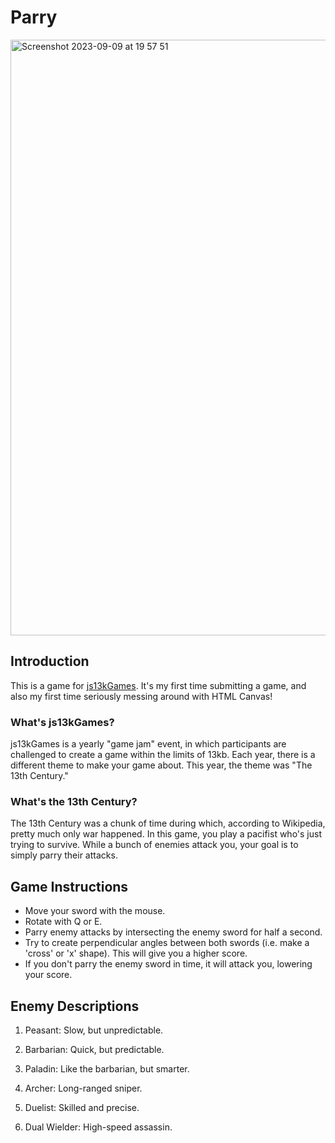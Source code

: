 # Parry

<img width="953" alt="Screenshot 2023-09-09 at 19 57 51" src="https://github.com/bbaustin/first-person-slicer/assets/18755168/e982f4bc-35f3-4ed4-b354-bba9c0ad2cbe">

## Introduction 

This is a game for [js13kGames](https://js13kgames.com/). It's my first time submitting a game, and also my first time seriously messing around with HTML Canvas!

### What's js13kGames?
js13kGames is a yearly "game jam" event, in which participants are challenged to create a game within the limits of 13kb. Each year, there is a different theme to make your game about. This year, the theme was "The 13th Century."

### What's the 13th Century?
The 13th Century was a chunk of time during which, according to Wikipedia, pretty much only war happened. In this game, you play a pacifist who's just trying to survive. While a bunch of enemies attack you, your goal is to simply parry their attacks.

## Game Instructions 
+ Move your sword with the mouse.
+ Rotate with Q or E.
+ Parry enemy attacks by intersecting the enemy sword for half a second.
+ Try to create perpendicular angles between both swords (i.e. make a 'cross' or 'x' shape). This will give you a higher score.
+ If you don't parry the enemy sword in time, it will attack you, lowering your score.

## Enemy Descriptions
1. Peasant: Slow, but unpredictable.
2. Barbarian: Quick, but predictable.
3. Paladin: Like the barbarian, but smarter.

4. Archer: Long-ranged sniper.
5. Duelist: Skilled and precise.
6. Dual Wielder: High-speed assassin. 
